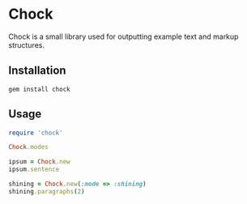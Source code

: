 # Chock

Chock is a small library used for outputting example text and markup structures.

## Installation

`gem install chock`

## Usage

```ruby
require 'chock'

Chock.modes

ipsum = Chock.new
ipsum.sentence

shining = Chock.new(:mode => :shining)
shining.paragraphs(2)
```
